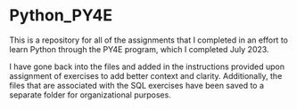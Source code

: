 # Python_PY4E
This is a repository for all of the assignments that I completed in an effort to learn Python through the PY4E program, which I completed July 2023.

I have gone back into the files and added in the instructions provided upon assignment of exercises to add better context and clarity. Additionally,
the files that are associated with the SQL exercises have been saved to a separate folder for organizational purposes.

